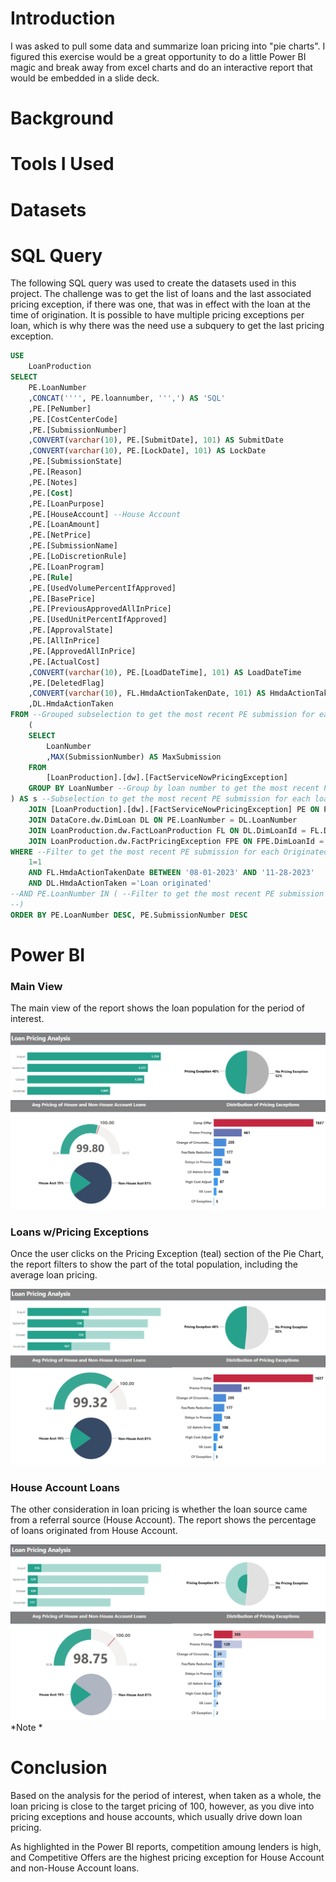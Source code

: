 # Introduction
I was asked to pull some data and summarize loan pricing into "pie charts". I figured this exercise would be a great opportunity to do a little Power BI magic and break away from excel charts and do an interactive report that would be embedded in a slide deck. 
# Background


# Tools I Used

# Datasets

# SQL Query
The following SQL query was used to create the datasets used in this project. The challenge was to get the list of loans and the last associated pricing exception, if there was one, that was in effect with the loan at the time of origination. It is possible to have multiple pricing exceptions per loan, which is why there was the need use a subquery to get the last pricing exception.

```sql
USE 
    LoanProduction
SELECT
    PE.LoanNumber
    ,CONCAT('''', PE.loannumber, ''',') AS 'SQL'
    ,PE.[PeNumber]
    ,PE.[CostCenterCode]
    ,PE.[SubmissionNumber]
    ,CONVERT(varchar(10), PE.[SubmitDate], 101) AS SubmitDate
    ,CONVERT(varchar(10), PE.[LockDate], 101) AS LockDate
    ,PE.[SubmissionState]
    ,PE.[Reason]
    ,PE.[Notes]
    ,PE.[Cost]
    ,PE.[LoanPurpose]
    ,PE.[HouseAccount] --House Account
    ,PE.[LoanAmount]
    ,PE.[NetPrice]
    ,PE.[SubmissionName]
    ,PE.[LoDiscretionRule]
    ,PE.[LoanProgram]
    ,PE.[Rule]
    ,PE.[UsedVolumePercentIfApproved]
    ,PE.[BasePrice]
    ,PE.[PreviousApprovedAllInPrice]
    ,PE.[UsedUnitPercentIfApproved]
    ,PE.[ApprovalState]
    ,PE.[AllInPrice]
    ,PE.[ApprovedAllInPrice]
    ,PE.[ActualCost]
    ,CONVERT(varchar(10), PE.[LoadDateTime], 101) AS LoadDateTime
    ,PE.[DeletedFlag]
    ,CONVERT(varchar(10), FL.HmdaActionTakenDate, 101) AS HmdaActionTakenDate
    ,DL.HmdaActionTaken
FROM --Grouped subselection to get the most recent PE submission for each loan number
    ( 
    SELECT
        LoanNumber
        ,MAX(SubmissionNumber) AS MaxSubmission
    FROM
        [LoanProduction].[dw].[FactServiceNowPricingException]
    GROUP BY LoanNumber --Group by loan number to get the most recent PE submission for each loan number
) AS s --Subselection to get the most recent PE submission for each loan number
    JOIN [LoanProduction].[dw].[FactServiceNowPricingException] PE ON PE.LoanNumber = s.LoanNumber AND PE.SubmissionNumber = s.MaxSubmission
    JOIN DataCore.dw.DimLoan DL ON PE.LoanNumber = DL.LoanNumber
    JOIN LoanProduction.dw.FactLoanProduction FL ON DL.DimLoanId = FL.DimLoanId
    JOIN LoanProduction.dw.FactPricingException FPE ON FPE.DimLoanId = FL.DimLoanId
WHERE --Filter to get the most recent PE submission for each Originated Loan between the dates of interest (8/1/2023 - 11/28/2023)
    1=1
    AND FL.HmdaActionTakenDate BETWEEN '08-01-2023' AND '11-28-2023'
    AND DL.HmdaActionTaken ='Loan originated'
--AND PE.LoanNumber IN ( --Filter to get the most recent PE submission for specific loans using their loan numbers
--)
ORDER BY PE.LoanNumber DESC, PE.SubmissionNumber DESC
```

# Power BI
### Main View
The main view of the report shows the loan population for the period of interest. 

![Loan Pricing Main](assets/loan_pricing_main.png)

### Loans w/Pricing Exceptions
Once the user clicks on the Pricing Exception (teal) section of the Pie Chart, the report filters to show the part of the total population, including the average loan pricing.

![Loan Pricing PE](assets/loan_pricing_pes.png)

### House Account Loans
The other consideration in loan pricing is whether the loan source came from a referral source (House Account). The report shows the percentage of loans originated from House Account.

![House Account Loans](assets/loan_pricing_ha.png)
*Note *

# Conclusion
Based on the analysis for the period of interest, when taken as a whole, the loan pricing is close to the target pricing of 100, however, as you dive into pricing exceptions and house accounts, which usually drive down loan pricing.

As highlighted in the Power BI reports, competition amoung lenders is high, and Competitive Offers are the highest pricing exception for House Account and non-House Account loans. 
